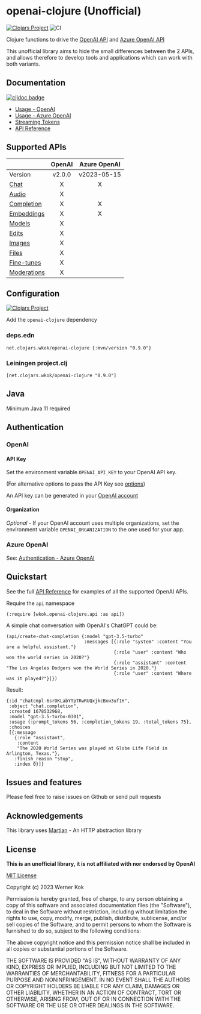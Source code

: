 # openai-clojure (Unofficial)

[![Clojars Project](https://img.shields.io/clojars/v/net.clojars.wkok/openai-clojure.svg)](https://clojars.org/net.clojars.wkok/openai-clojure)
![CI](https://github.com/wkok/openai-clojure/workflows/CI/badge.svg)

Clojure functions to drive the [OpenAI API](https://platform.openai.com/docs/introduction)
and [Azure OpenAI API](https://learn.microsoft.com/en-us/azure/cognitive-services/openai/reference)

This unofficial library aims to hide the small differences between the 2 APIs, and allows therefore to develop
tools and applications which can work with both variants.

## Documentation

[![cljdoc badge](https://cljdoc.org/badge/net.clojars.wkok/openai-clojure)](https://cljdoc.org/d/net.clojars.wkok/openai-clojure)

* [Usage - OpenAI](/doc/01-usage-openai.md)
* [Usage - Azure OpenAI](/doc/02-usage-azure.md)
* [Streaming Tokens](/doc/03-streaming.md)
* [API Reference](https://cljdoc.org/d/net.clojars.wkok/openai-clojure/0.9.0/api/wkok.openai-clojure.api)

## Supported APIs

|             | OpenAI | Azure OpenAI |
| ----------- | :----: | :----------: |
| Version     | v2.0.0 | v2023-05-15  |
| [Chat](https://platform.openai.com/docs/api-reference/chat) | X | X |
| [Audio](https://platform.openai.com/docs/api-reference/audio) | X | |
| [Completion](https://platform.openai.com/docs/api-reference/completions) | X | X |
| [Embeddings](https://platform.openai.com/docs/api-reference/embeddings) | X | X |
| [Models](https://platform.openai.com/docs/api-reference/models) | X | |
| [Edits](https://platform.openai.com/docs/api-reference/edits) | X | |
| [Images](https://platform.openai.com/docs/api-reference/images) | X | |
| [Files](https://platform.openai.com/docs/api-reference/files) | X | |
| [Fine-tunes](https://platform.openai.com/docs/api-reference/fine-tunes) | X | |
| [Moderations](https://platform.openai.com/docs/api-reference/moderations) | X | |

## Configuration

[![Clojars Project](https://img.shields.io/clojars/v/net.clojars.wkok/openai-clojure.svg)](https://clojars.org/net.clojars.wkok/openai-clojure)

Add the `openai-clojure` dependency

### deps.edn

```
net.clojars.wkok/openai-clojure {:mvn/version "0.9.0"}
```

### Leiningen project.clj

```
[net.clojars.wkok/openai-clojure "0.9.0"]
```

## Java

Minimum Java 11 required

## Authentication

### OpenAI

#### API Key

Set the environment variable `OPENAI_API_KEY` to your OpenAI API key.

(For alternative options to pass the API Key see [options](/doc/01-usage-openai.md#options))

An API key can be generated in your [OpenAI account](https://platform.openai.com/account/api-keys)

#### Organization

*Optional* - If your OpenAI account uses multiple organizations, set the environment variable `OPENAI_ORGANIZATION` to the one used for your app.

### Azure OpenAI

See: [Authentication - Azure OpenAI](/doc/02-usage-azure.md#authentication)

## Quickstart

See the full [API Reference](https://cljdoc.org/d/net.clojars.wkok/openai-clojure/0.9.0/api/wkok.openai-clojure.api) for examples of all the supported OpenAI APIs.

Require the `api` namespace

```
(:require [wkok.openai-clojure.api :as api])
```

A simple chat conversation with OpenAI's ChatGPT could be:

```
(api/create-chat-completion {:model "gpt-3.5-turbo"
                             :messages [{:role "system" :content "You are a helpful assistant."}
                                        {:role "user" :content "Who won the world series in 2020?"}
                                        {:role "assistant" :content "The Los Angeles Dodgers won the World Series in 2020."}
                                        {:role "user" :content "Where was it played?"}]})
```

Result:
```
{:id "chatcmpl-6srOKLabYTpTRwRUQxjkcBxw3uf1H",
 :object "chat.completion",
 :created 1678532968,
 :model "gpt-3.5-turbo-0301",
 :usage {:prompt_tokens 56, :completion_tokens 19, :total_tokens 75},
 :choices
 [{:message
   {:role "assistant",
    :content
    "The 2020 World Series was played at Globe Life Field in Arlington, Texas."},
   :finish_reason "stop",
   :index 0}]}
```

## Issues and features

Please feel free to raise issues on Github or send pull requests

## Acknowledgements

This library uses [Martian](https://github.com/oliyh/martian) - An HTTP abstraction library

## License

**This is an unofficial library, it is not affiliated with nor endorsed by OpenAI**

[MIT License](https://github.com/wkok/openai-clojure/blob/master/LICENSE)

Copyright (c) 2023 Werner Kok

Permission is hereby granted, free of charge, to any person obtaining a copy
of this software and associated documentation files (the "Software"), to deal
in the Software without restriction, including without limitation the rights
to use, copy, modify, merge, publish, distribute, sublicense, and/or sell
copies of the Software, and to permit persons to whom the Software is
furnished to do so, subject to the following conditions:

The above copyright notice and this permission notice shall be included in all
copies or substantial portions of the Software.

THE SOFTWARE IS PROVIDED "AS IS", WITHOUT WARRANTY OF ANY KIND, EXPRESS OR
IMPLIED, INCLUDING BUT NOT LIMITED TO THE WARRANTIES OF MERCHANTABILITY,
FITNESS FOR A PARTICULAR PURPOSE AND NONINFRINGEMENT. IN NO EVENT SHALL THE
AUTHORS OR COPYRIGHT HOLDERS BE LIABLE FOR ANY CLAIM, DAMAGES OR OTHER
LIABILITY, WHETHER IN AN ACTION OF CONTRACT, TORT OR OTHERWISE, ARISING FROM,
OUT OF OR IN CONNECTION WITH THE SOFTWARE OR THE USE OR OTHER DEALINGS IN THE
SOFTWARE.
